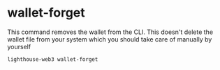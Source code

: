 # wallet-forget

This command removes the wallet from the CLI. This doesn't delete the wallet file from your system which you should take care of manually by yourself

```
lighthouse-web3 wallet-forget
```
